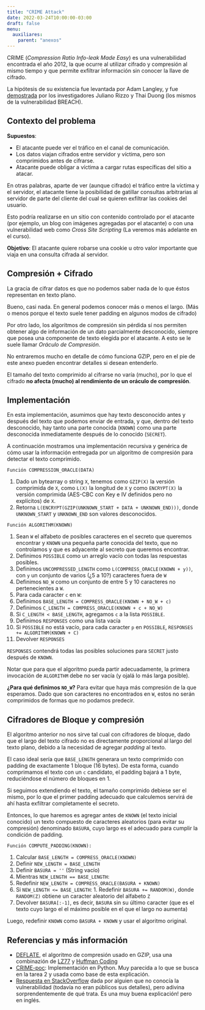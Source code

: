 ```yaml
---
title: "CRIME Attack"
date: 2022-03-24T10:00:00-03:00
draft: false
menu:
  auxiliares:
    parent: "anexos"
---
```


CRIME (_Compression Ratio Info-leak Made Easy_) es una vulnerabilidad encontrada el año 2012, la que ocurre al utilizar cifrado y compresión al mismo tiempo y que permite exfiltrar información sin conocer la llave de cifrado.

La hipótesis de su existencia fue levantada por Adam Langley, y fue [demostrada](https://docs.google.com/presentation/d/11eBmGiHbYcHR9gL5nDyZChu_-lCa2GizeuOfaLU2HOU) por los investigadores Juliano Rizzo y Thai Duong (los mismos de la vulnerabilidad BREACH).

## Contexto del problema

**Supuestos**:

* El atacante puede ver el tráfico en el canal de comunicación.
* Los datos viajan cifrados entre servidor y víctima, pero son comprimidos antes de cifrarse.
* Atacante puede obligar a víctima a cargar rutas específicas del sitio a atacar.

En otras palabras, aparte de ver (aunque cifrado) el tráfico entre la víctima y el servidor, el atacante tiene la posibilidad de gatillar consultas arbitrarias al servidor de parte del cliente del cual se quieren exfiltrar las cookies del usuario.

Esto podría realizarse en un sitio con contenido controlado por el atacante (por ejemplo, un blog con imágenes agregadas por el atacante) o con una vulnerabilidad web como _Cross Site Scripting_ (La veremos más adelante en el curso).

**Objetivo**: El atacante quiere robarse una cookie u otro valor importante que viaja en una consulta cifrada al servidor.

## Compresión + Cifrado

La gracia de cifrar datos es que no podemos saber nada de lo que éstos representan en texto plano.

Bueno, casi nada. En general podemos conocer más o menos el largo. (Más o menos porque el texto suele tener padding en algunos modos de cifrado)

Por otro lado, los algoritmos de compresión sin pérdida sí nos permiten obtener algo de información de un dato parcialmente desconocido, siempre que posea una componente de texto elegida por el atacante. A esto se le suele llamar *Oráculo de Compresión*.

No entraremos mucho en detalle de cómo funciona GZIP, pero en el pie de este anexo pueden encontrar detalles si desean entenderlo.

El tamaño del texto comprimido al cifrarse no varía (mucho), por lo que el cifrado **no afecta (mucho) al rendimiento de un oráculo de compresión**.

## Implementación 

En esta implementación, asumimos que hay texto desconocido antes y después del texto que podemos enviar de entrada, y que, dentro del texto desconocido, hay tanto una parte conocida (`KNOWN`) como una parte desconocida inmediatamente después de lo conocido (`SECRET`).

A continuación mostramos una implementación recursiva y genérica de cómo usar la información entregada por un algoritmo de compresión para detectar el texto comprimido.


`Función COMPRESSION_ORACLE(DATA)`
1. Dado un bytearray o string `X`, tenemos como `GZIP(X)` la versión comprimida de `X`, como `L(X)` la longitud de `X` y como `ENCRYPT(X)` la versión comprimida (AES-CBC con Key e IV definidos pero no explícitos) de `X`.
2. Retorna `L(ENCRYPT(GZIP(UNKNOWN_START + DATA + UNKNOWN_END)))`, donde `UNKNOWN_START` y `UNKNOWN_END` son valores desconocidos.

`Función ALGORITHM(KNOWN)`
1. Sean `W` el alfabeto de posibles caracteres en el secreto que queremos encontrar y `KNOWN` una pequeña parte conocida del texto, que no controlamos y que es adyacente al secreto que queremos encontrar.
1. Definimos `POSSIBLE` como un arreglo vacío con todas las respuestas posibles.
1. Definimos `UNCOMPRESSED_LENGTH` como `L(COMPRESS_ORACLE(KNOWN + y))`, con `y` un conjunto de varios (¿5 a 10?) caracteres fuera de `W`
1. Definimos `NO_W` como un conjunto de entre 5 y 10 caracteres no pertenecientes a `W`.
1. Para cada caracter `c` en `W`:
  1. Definimos `BASE_LENGTH = COMPRESS_ORACLE(KNOWN + NO_W + c)`
  1. Definimos `C_LENGTH = COMPRESS_ORACLE(KNOWN + c + NO_W)`
  1. Si `C_LENGTH < BASE_LENGTH`, agregamos `c` a la lista `POSSIBLE`.
1. Definimos `RESPONSES` como una lista vacía
1. Si `POSSIBLE` no está vacío, para cada caracter `p` en `POSSIBLE`, `RESPONSES += ALGORITHM(KNOWN + C)`
1. Devolver `RESPONSES`

`RESPONSES` contendrá todas las posibles soluciones para `SECRET` justo después de `KNOWN`.

Notar que para que el algoritmo pueda partir adecuadamente, la primera invocación de `ALGORITHM` debe no ser vacía (y ojalá lo más larga posible).

**¿Para qué definimos `NO_W`?** Para evitar que haya más compresión de la que esperamos. Dado que son caracteres no encontrados en `W`, estos no serán comprimidos de formas que no podamos predecir.


## Cifradores de Bloque y compresión

El algoritmo anterior no nos sirve tal cual con cifradores de bloque, dado que el largo del texto cifrado no es directamente proporcional al largo del texto plano, debido a la necesidad de agregar _padding_ al texto.

El caso ideal sería que `BASE_LENGTH` generara un texto comprimido con padding de exactamente 1 bloque (16 bytes). De esta forma, cuando comprimamos el texto con un `c` candidato, el padding bajará a 1 byte, reduciéndose el número de bloques en 1.

Si seguimos extendiendo el texto, el tamaño comprimido debiese ser el mismo, por lo que el primer padding adecuado que calculemos servirá de ahí hasta exfiltrar completamente el secreto.

Entonces, lo que haremos es agregar antes de `KNOWN` (el texto inicial conocido) un texto compuesto de caracteres aleatorios (para evitar su compresión) denominado `BASURA`, cuyo largo es el adecuado para cumplir la condición de padding.

`Función COMPUTE_PADDING(KNOWN):`
1. Calcular `BASE_LENGTH = COMPRESS_ORACLE(KNOWN)`
1. Definir `NEW_LENGTH = BASE_LENGTH`
1. Definir `BASURA = ''` (String vacío)
1. Mientras `NEW_LENGTH == BASE_LENGTH`:
  1. Redefinir `NEW_LENGTH = COMPRESS_ORACLE(BASURA + KNOWN)`
  1. Si `NEW_LENGTH <= BASE_LENGTH`:
    1. Redefinir `BASURA += RANDOM(W)`, donde `RANDOM(Z)` obtiene un caracter aleatorio del alfabeto `Z`
1. Devolver `BASURA[:-1]`, es decir, `BASURA` sin su último caracter (que es el texto cuyo largo el el máximo posible en el que el largo no aumenta)

Luego, redefinir `KNOWN` como `BASURA + KNOWN` y usar el algoritmo original.

## Referencias y más información

* [DEFLATE](https://zlib.net/feldspar.html), el algoritmo de compresión usado en GZIP, usa una combinazión de [LZ77](https://archive.ph/20130107232302/http://oldwww.rasip.fer.hr/research/compress/algorithms/fund/lz/lz77.html) y [Huffman Coding](https://courses.cs.washington.edu/courses/cse143/10su/lectures/8-13/22-huffman.pdf)
* [CRIME-poc](https://github.com/mpgn/CRIME-poc/blob/master/CRIME-cbc-poc.py): Implementación en Python. Muy parecida a lo que se busca en la tarea 2 y usada como base de esta explicación.
* [Respuesta en StackOverflow](https://security.stackexchange.com/questions/19911/crime-how-to-beat-the-beast-successor) dada por alguien que no conocía la vulnerabilidad (todavía no eran públicos sus detalles), pero adivina sorprendentemente de qué trata. Es una muy buena explicación! pero en inglés.
